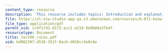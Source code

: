```yaml
---
content_type: resource
description: 'This resource includes topics: Introduction and explanation to MYCIN.'
file: https://ol-ocw-studio-app-qa.s3.amazonaws.com/courses/6-871-knowledge-based-applications-systems-spring-2005/bd082307d538352f0acbd018cc5e8c6e_lect06_rules.pdf
file_type: application/pdf
parent_uid: cc9f1741-d172-acc1-e218-0e9b80e3fb4f
resourcetype: Document
title: lect06_rules.pdf
uid: bd082307-d538-352f-0acb-d018cc5e8c6e
---
```

